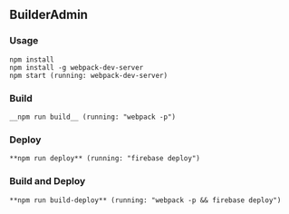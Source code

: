 ## BuilderAdmin

### Usage

```
npm install
npm install -g webpack-dev-server
npm start (running: webpack-dev-server)
```

### Build

```
__npm run build__ (running: "webpack -p")
```

### Deploy

```
**npm run deploy** (running: "firebase deploy")
```

### Build and Deploy

```
**npm run build-deploy** (running: "webpack -p && firebase deploy")
```
